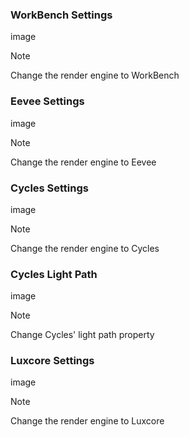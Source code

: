 <!-- panels:start -->

<!-- div:title-panel -->

### WorkBench Settings

<!-- div:left-panel -->

image

<!-- div:right-panel -->

> [!NOTE]
> Change the render engine to WorkBench

<!-- panels:end -->

<!-- panels:start -->

<!-- div:title-panel -->

### Eevee Settings

<!-- div:left-panel -->

image

<!-- div:right-panel -->

> [!NOTE]
> Change the render engine to Eevee

<!-- panels:end -->

<!-- panels:start -->

<!-- div:title-panel -->

### Cycles Settings

<!-- div:left-panel -->

image

<!-- div:right-panel -->

> [!NOTE]
> Change the render engine to Cycles

<!-- panels:end -->

<!-- panels:start -->

<!-- div:title-panel -->

### Cycles Light Path

<!-- div:left-panel -->

image

<!-- div:right-panel -->

> [!NOTE]
> Change Cycles' light path property

<!-- panels:end -->

<!-- panels:start -->

<!-- div:title-panel -->

### Luxcore Settings

<!-- div:left-panel -->

image

<!-- div:right-panel -->

> [!NOTE]
> Change the render engine to Luxcore

<!-- panels:end -->